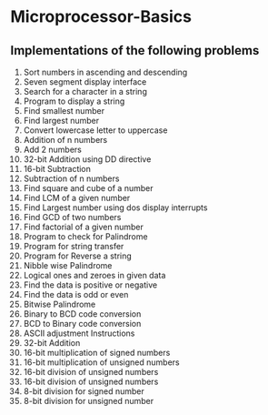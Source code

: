 # Microprocessor-Basics
 
<h2>Implementations of the following problems</h2>
<ol type="1">
 <li>Sort numbers in ascending and descending</li>
 <li>Seven segment display interface</li>
 <li>Search for a character in a string</li>
 <li>Program to display a string</li>
 <li>Find smallest number</li>
 <li>Find largest number</li>
 <li>Convert lowercase letter to uppercase</li>
 <li>Addition of n numbers</li>
 <li>Add 2 numbers</li>
 <li>32-bit Addition using DD directive</li>
 <li>16-bit Subtraction</li>
 <li>Subtraction of n numbers</li>
 <li>Find square and cube of a number</li>
 <li>Find LCM of a given number</li>
 <li>Find Largest number using dos display interrupts</li>
 <li>Find GCD of two numbers</li>
 <li>Find factorial of a given number</li>
 <li>Program to check for Palindrome</li>
 <li>Program for string transfer</li>
 <li>Program for Reverse a string</li>
 <li>Nibble wise Palindrome</li>
 <li>Logical ones and zeroes in given data</li>
 <li>Find the data is positive or negative</li>
 <li>Find the data is odd or even</li>
 <li>Bitwise Palindrome</li>
 <li>Binary to BCD code conversion</li>
 <li>BCD to Binary code conversion</li>
 <li>ASCII adjustment Instructions</li>
 <li>32-bit Addition</li>
 <li>16-bit multiplication of signed numbers</li>
 <li>16-bit multiplication of unsigned numbers</li>
 <li>16-bit division of unsigned numbers</li>
 <li>16-bit division of unsigned numbers</li>
 <li>8-bit division for signed number</li>
 <li>8-bit division for unsigned number</li>
</ol>
